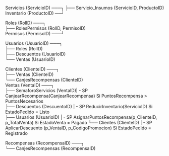 Servicios (ServicioID) ───┐
                          ├── Servicio_Insumos (ServicioID, ProductoID)
Inventario (ProductoID) ──┘                                                
                                                                           
                                                                        
Roles (RolID) ───┐                                                         
                 ├── RolesPermisos (RolID, PermisoID)                 
Permisos (PermisoID) ───┘                                                 
                                                                          
Usuarios (UsuarioID) ───┐                                                
                        ├── Roles (RolID)                 
                        ├── Descuentos (UsuarioID)                        
                        └── Ventas (UsuarioID)                            
                                                                          
Clientes (ClienteID) ───┐                                                 
                        ├── Ventas (ClienteID)                            
                        └── CanjesRecompensas (ClienteID)                 
Ventas (VentaID) ───┐                                                      
                    ├── SemaforoServicios (VentaID)| - SP CanjearRecompensa(CanjearRecompensa) Si PuntosRecompensa > PuntosNecesarios             
                    ├── Descuentos (DescuentoID)   | - SP ReducirInventario(ServicioID) Si EstadoPedido = Listo          
                    ├── Usuarios (UsuarioID)       | - SP AsignarPuntosRecompensa(p_ClienteID, p_TotalVenta) Si EstadoVenta = Pagado
                    └── Clientes (ClienteID)       | - SP AplicarDescuento (p_VentaID, p_CodigoPromocion) Si EstadoPedido = Registrado

Recompensas (RecompensaID) ───┐                                           
                              └── CanjesRecompensas (RecompensaID)
